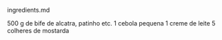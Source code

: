 ingredients.md

500 g de bife de alcatra, patinho etc.
1 cebola pequena
1 creme de leite
5 colheres de mostarda
























